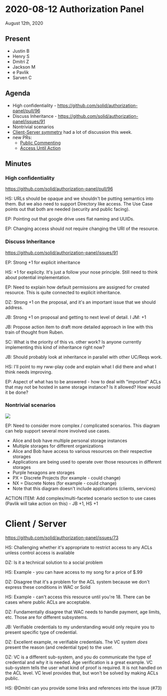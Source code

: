 # 2020-08-12 Authorization Panel
August 12th, 2020

## Present

- Justin B
- Henry S
- Dmitri Z
- Jackson M
- e Pavlik
- Sarven C

## Agenda

- High confidentiality - https://github.com/solid/authorization-panel/pull/96
- Discuss Inheritance - https://github.com/solid/authorization-panel/issues/91
- Nontrivial scenarios
- [Client-Server symmetry](https://github.com/solid/authorization-panel/issues/73) had a lot of discussion this week.
- new PRs:
  + [Public Commenting](https://github.com/solid/authorization-panel/pull/98)
  + [Access Until Action](https://github.com/solid/authorization-panel/pull/97)

## Minutes


### High confidentiality

https://github.com/solid/authorization-panel/pull/96

HS: URLs should be opaque and we shouldn't be putting semantics into them. But we also need to support Directory like access. The Use Case points out that both are needed (security and public facing).

EP: Pointing out that google drive uses flat naming and UUIDs.

EP: Changing access should not require changing the URI of the resource.

### Discuss Inheritance

https://github.com/solid/authorization-panel/issues/91

EP: Strong +1 for explicit inheritance

HS: +1 for explicity. It's just a follow your nose principle. Still need to think about potential implementation.

EP: Need to explain how default permissions are assigned for created resource. This is quite connected to explicit inheritance.

DZ: Strong +1 on the proposal, and it's an important issue that we should address.

JB: Strong +1 on proposal and getting to next level of detail.
I
JM: +1

JB: Propose action item to draft more detailed approach in line with this train of thought from Ruben.

SC: What is the priority of this vs. other work? Is anyone currently implementing this kind of inheritance right now?

JB: Should probably look at inheritance in parallel with other UC/Reqs work.

HS: I'll point to my rww-play code and explain what I did there and what I think needs improving. 

EP: Aspect of what has to be answered - how to deal with "imported" ACLs that may not be hosted in same storage instance? Is it allowed? How would it be done?

### Nontrivial scenarios

![](https://i.imgur.com/kn6GnmS.png)

EP: Need to consider more complex / complicated scenarios. This diagram can help support several more involved use cases.

* Alice and bob have multiple personal storage instances
* Multiple storages for different organizations
* Alice and Bob have access to various resources on their respective storages
* Applications are being used to operate over those resources in different storages
* Purple hexagons are storages
* PX = Discrete Projects (for example - could change)
* NX = Discrete Notes (for example - could change)
* Note that this diagram doesn't include applications (clients, services)

ACTION ITEM: Add complex/multi-faceted scenario section to use cases (Pavlik will take action on this) - JB +1, HS +1

# Client / Server

https://github.com/solid/authorization-panel/issues/73

HS: Challenging whether it's appropriate to restrict access to any ACLs unless control access is available

DZ: Is it a technical solution to a social problem

HS: Example - you can have access to my song for a price of $.99

DZ: Disagree that it's a problem for the ACL system because we don't express these conditions in WAC or Solid

HS: Example - can't access this resource until you're 18. There can be cases where public ACLs are acceptable.

DZ: Fundamentally disagree that WAC needs to handle payment, age limits, etc. Those are for different subsystems.

JB: Verifiable credentials to my understanding would only require you to present specific type of credential.

DZ: Excellent example, re verifiable credentials. The VC system _does_ present the reason (and credential type) to the user.

DZ: VC is a different sub-system, and you do communicate the type of credential and why it is needed. Age verification is a great example. VC sub-system tells the user what kind of proof is required. It is not handled on the ACL level. VC level provides that, but won't be solved by making ACLs public.

HS: @Dmitri can you provide some links and references into the issue (#73)
